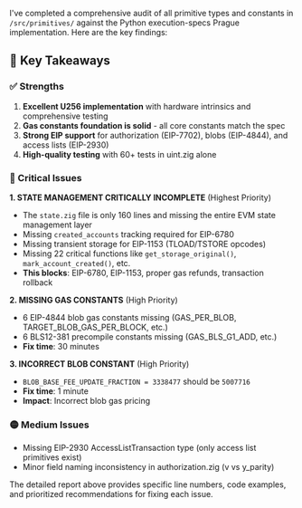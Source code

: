I've completed a comprehensive audit of all primitive types and constants in `/src/primitives/` against the Python execution-specs Prague implementation. Here are the key findings:

## 🎯 Key Takeaways

### ✅ Strengths
1. **Excellent U256 implementation** with hardware intrinsics and comprehensive testing
2. **Gas constants foundation is solid** - all core constants match the spec
3. **Strong EIP support** for authorization (EIP-7702), blobs (EIP-4844), and access lists (EIP-2930)
4. **High-quality testing** with 60+ tests in uint.zig alone

### 🔴 Critical Issues

**1. STATE MANAGEMENT CRITICALLY INCOMPLETE** (Highest Priority)
- The `state.zig` file is only 160 lines and missing the entire EVM state management layer
- Missing `created_accounts` tracking required for EIP-6780
- Missing transient storage for EIP-1153 (TLOAD/TSTORE opcodes)
- Missing 22 critical functions like `get_storage_original()`, `mark_account_created()`, etc.
- **This blocks**: EIP-6780, EIP-1153, proper gas refunds, transaction rollback

**2. MISSING GAS CONSTANTS** (High Priority)
- 6 EIP-4844 blob gas constants missing (GAS_PER_BLOB, TARGET_BLOB_GAS_PER_BLOCK, etc.)
- 6 BLS12-381 precompile constants missing (GAS_BLS_G1_ADD, etc.)
- **Fix time**: 30 minutes

**3. INCORRECT BLOB CONSTANT** (High Priority)
- `BLOB_BASE_FEE_UPDATE_FRACTION = 3338477` should be `5007716`
- **Fix time**: 1 minute
- **Impact**: Incorrect blob gas pricing

### 🟡 Medium Issues

- Missing EIP-2930 AccessListTransaction type (only access list primitives exist)
- Minor field naming inconsistency in authorization.zig (v vs y_parity)

The detailed report above provides specific line numbers, code examples, and prioritized recommendations for fixing each issue.